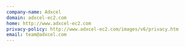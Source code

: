```yaml
---
company-name: Adxcel
domain: adxcel-ec2.com
home: http://www.adxcel-ec2.com
privacy-policy: http://www.adxcel-ec2.com/images/v6/privacy.htm
email: team@adxcel.com
---
```





